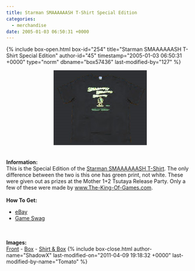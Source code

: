 ```yaml
---
title: Starman SMAAAAAASH T-Shirt Special Edition
categories:
  - merchandise
date: 2005-01-03 06:50:31 +0000
---
```

{% include box-open.html box-id="254" title="Starman SMAAAAAASH T-Shirt Special Edition" author-id="45" timestamp="2005-01-03 06:50:31 +0000" type="norm" dbname="box57436" last-modified-by="127" %}
	<center>
	<img src="/merchandise/images/stse_title.jpg" border="0" alt="Starman SMAAAAAASH T-Shirt Special Edition" />
	</center>
	<br /><br />
	<b>Information:</b>
	<br />
	This is the Special Edition of the 
	<a href="http://www.starmen.net/merchandise/apparel/starmant.php">Starman SMAAAAAASH T-Shirt</a>. 
	The only difference between the two is this one has green print, not white. These were 
	given out as prizes at the Mother 1+2 Tsutaya Release Party. Only a few of these were 
	made by <a href="http://www.the-king-of-games.com">www.The-King-Of-Games.com</a>.
	<br /><br />
	<b>How To Get:</b>
	<br />
	<ul>
	<li><a href="http://www.ebay.com">eBay</a></li>
        <li><a href="http://gameswag.com/view/mother-12-starman-smaaaash-special-edition-t-shirt/">Game Swag</a></li>
	</ul>
	<br /><br />
	<b>Images:</b>
	<br />
	<a href="/merchandise/images/stse_front.jpg">Front</a> - <a href="/merchandise/images/stse_box.jpg">Box</a> - <a href="/merchandise/images/stse_shirtbox.jpg">Shirt & Box</a>
{% include box-close.html author-name="ShadowX" last-modified-on="2011-04-09 19:18:32 +0000" last-modified-by-name="Tomato" %}

